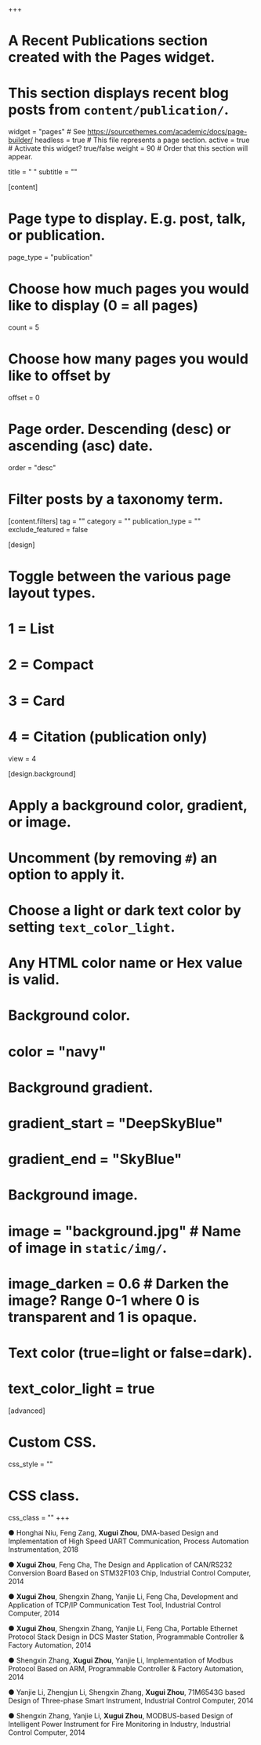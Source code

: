 +++
# A Recent Publications section created with the Pages widget.
# This section displays recent blog posts from `content/publication/`.

widget = "pages"  # See https://sourcethemes.com/academic/docs/page-builder/
headless = true  # This file represents a page section.
active = true  # Activate this widget? true/false
weight = 90  # Order that this section will appear.

title = " "
subtitle = ""

[content]
  # Page type to display. E.g. post, talk, or publication.
  page_type = "publication"
  
  # Choose how much pages you would like to display (0 = all pages)
  count = 5
  
  # Choose how many pages you would like to offset by
  offset = 0

  # Page order. Descending (desc) or ascending (asc) date.
  order = "desc"

  # Filter posts by a taxonomy term.
  [content.filters]
    tag = ""
    category = ""
    publication_type = ""
    exclude_featured = false
  
[design]
  # Toggle between the various page layout types.
  #   1 = List
  #   2 = Compact
  #   3 = Card
  #   4 = Citation (publication only)
  view = 4
  
[design.background]
  # Apply a background color, gradient, or image.
  #   Uncomment (by removing `#`) an option to apply it.
  #   Choose a light or dark text color by setting `text_color_light`.
  #   Any HTML color name or Hex value is valid.
    
  # Background color.
  # color = "navy"
  
  # Background gradient.
  # gradient_start = "DeepSkyBlue"
  # gradient_end = "SkyBlue"
  
  # Background image.
  # image = "background.jpg"  # Name of image in `static/img/`.
  # image_darken = 0.6  # Darken the image? Range 0-1 where 0 is transparent and 1 is opaque.

  # Text color (true=light or false=dark).
  # text_color_light = true  
  
[advanced]
 # Custom CSS. 
 css_style = ""
 
 # CSS class.
 css_class = ""
+++

<!-- ● **Xugui Zhou**, Bulbul Ahmed, James H. Aylor, Philip Asare, Homa Alemzadeh, Knowledge and Data Driven Synthesis of Runtime Monitors for Cyber-Physical Systems, submitted to IEEE Transactions on Dependable and Secure Computing (TDSC). [Online Available](https://virginia.app.box.com/file/866889439073?s=ohurouomk5rv9i1f3glr67ph6s5j8vdk) -->

<!-- ● **Xugui Zhou**, Bulbul Ahmed, James H. Aylor, Philip Asare, Homa Alemzadeh, Data-driven design of context-aware monitors for hazard prediction in artificial pancreas systems, in 51st Annual IEEE/IFIP International Conference on Dependable Systems and Networks (DSN), 2021. [Acceptance rate: 16.3%] -->

● Honghai Niu, Feng Zang, **Xugui Zhou**, DMA-based Design and Implementation of High Speed UART Communication, Process Automation Instrumentation, 2018

● **Xugui Zhou**, Feng Cha, The Design and Application of CAN/RS232 Conversion Board Based on STM32F103 Chip, Industrial Control Computer, 2014

● **Xugui Zhou**, Shengxin Zhang, Yanjie Li, Feng Cha, Development and Application of TCP/IP Communication Test Tool, Industrial Control Computer, 2014

● **Xugui Zhou**, Shengxin Zhang, Yanjie Li, Feng Cha, Portable Ethernet Protocol Stack Design in DCS Master Station, Programmable Controller & Factory Automation, 2014

● Shengxin Zhang, **Xugui Zhou**, Yanjie Li, Implementation of Modbus Protocol Based on ARM, Programmable Controller & Factory Automation, 2014

● Yanjie Li, Zhengjun Li, Shengxin Zhang, **Xugui Zhou**, 71M6543G based Design of Three-phase Smart Instrument, Industrial Control Computer, 2014

● Shengxin Zhang, Yanjie Li, **Xugui Zhou**, MODBUS-based Design of Intelligent Power Instrument for Fire Monitoring in Industry, Industrial Control Computer, 2014

<!-- [1] Xugui Zhou, The Development of Intelligent Household Ventilator Based on Remote Digital Transmission
Technology, Shandong University, 2015

[2] Xugui Zhou, Feng Cha, The Design and Application of CAN/RS232 Conversion Board Based on STM32F103 Chip,
Industrial Control Computer, 2014(5):49-50

[3] Xugui Zhou, Shengxin Zhang, Yanjie Li, Feng Cha, Development and Application of TCP/IP Communication Test
Tool, Industrial Control Computer, 2014, 27 (2) :34-35

[4] Xugui Zhou, Shengxin Zhang, Yanjie Li, Feng Cha, Development and Application of TCP/IP Protocol Stack in DCS
Master Station , Smart Factory, 2014, (1) :71-74 -->

